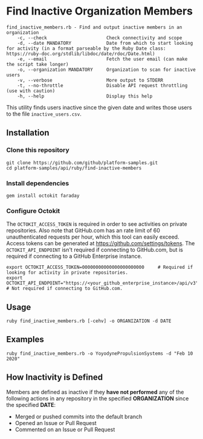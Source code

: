 # Find Inactive Organization Members

```
find_inactive_members.rb - Find and output inactive members in an organization
    -c, --check                      Check connectivity and scope
    -d, --date MANDATORY             Date from which to start looking for activity (in a format parseable by the Ruby Date class: https://ruby-doc.org/stdlib/libdoc/date/rdoc/Date.html)
    -e, --email                      Fetch the user email (can make the script take longer)
    -o, --organization MANDATORY     Organization to scan for inactive users
    -v, --verbose                    More output to STDERR
    -t, --no-throttle                Disable API request throttling (use with caution)
    -h, --help                       Display this help
```

This utility finds users inactive since the given date and writes those users to the file `inactive_users.csv`.

## Installation

### Clone this repository

```shell
git clone https://github.com/github/platform-samples.git
cd platform-samples/api/ruby/find-inactive-members
```

### Install dependencies

```shell
gem install octokit faraday
```

### Configure Octokit

The `OCTOKIT_ACCESS_TOKEN` is required in order to see activities on private repositories. Also note that GitHub.com has an rate limit of 60 unauthenticated requests per hour, which this tool can easily exceed. Access tokens can be generated at https://github.com/settings/tokens. The `OCTOKIT_API_ENDPOINT` isn't required if connecting to GitHub.com, but is required if connecting to a GitHub Enterprise instance.

```shell
export OCTOKIT_ACCESS_TOKEN=00000000000000000000000     # Required if looking for activity in private repositories.
export OCTOKIT_API_ENDPOINT="https://<your_github_enterprise_instance>/api/v3" # Not required if connecting to GitHub.com.
```

## Usage

```
ruby find_inactive_members.rb [-cehv] -o ORGANIZATION -d DATE
```

## Examples
```
ruby find_inactive_members.rb -o YoyodynePropulsionSystems -d "Feb 10 2020"
```

## How Inactivity is Defined

Members are defined as inactive if they **have not performed** any of the following actions in any repository in the specified **ORGANIZATION** since the specified **DATE**: 

- Merged or pushed commits into the default branch
- Opened an Issue or Pull Request
- Commented on an Issue or Pull Request
